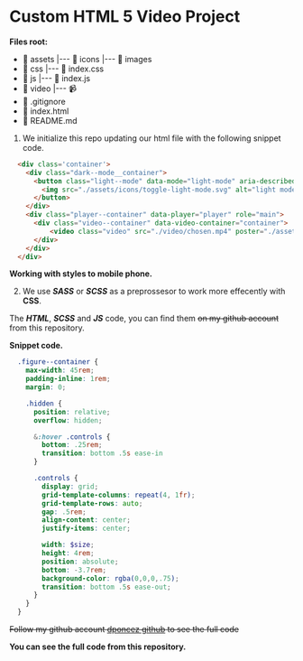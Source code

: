 # Custom HTML 5 Video Project

**Files root:**

- :file_folder: assets
  |--- :file_folder: icons
  |--- :file_folder: images
- :file_folder: css
  |--- :page_facing_up: index.css
- :file_folder: js
  |--- :page_facing_up: index.js
- :file_folder: video
  |--- :video_camera: 
- :page_facing_up: .gitignore
- :page_facing_up: index.html
- :page_facing_up: README.md

1. We initialize this repo updating our html file with the following snippet code.

```html
  <div class='container'>
    <div class="dark--mode__container">
      <button class="light--mode" data-mode="light-mode" aria-describedby="light and dark mode toggle" role="button">
        <img src="./assets/icons/toggle-light-mode.svg" alt="light mode toggle">
      </button>
    </div>
    <div class="player--container" data-player="player" role="main">
      <div class="video--container" data-video-container="container">
          <video class="video" src="./video/chosen.mp4" poster="./assets/images/poster.jpg"></video>
      </div>
    </div>
  </div>
```

**Working with styles to mobile phone.**

2. We use **_SASS_** or **_SCSS_** as a preprossesor to work more effecently with **CSS**.

The **_HTML_**, **_SCSS_** and **_JS_** code, you can find them ~~on my github account~~ from this repository.

**Snippet code.**

```scss
  .figure--container {
    max-width: 45rem;
    padding-inline: 1rem;
    margin: 0;

    .hidden {
      position: relative;
      overflow: hidden;

      &:hover .controls {
        bottom: .25rem;
        transition: bottom .5s ease-in
      }

      .controls {
        display: grid;
        grid-template-columns: repeat(4, 1fr);
        grid-template-rows: auto;
        gap: .5rem;
        align-content: center;
        justify-items: center;

        width: $size;
        height: 4rem;
        position: absolute;
        bottom: -3.7rem;
        background-color: rgba(0,0,0,.75);
        transition: bottom .5s ease-out;
      }
    }
  }
```


~~Follow my github account [dponcez github](https://github.com/dponcez/custom-html5-video-project.git) to see the full code~~

**You can see the full code from this repository.**